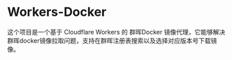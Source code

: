 # Workers-Docker
这个项目是一个基于 Cloudflare Workers 的 群晖Docker 镜像代理，它能够解决群晖docker镜像拉取问题，支持在群晖注册表搜索以及选择对应版本号下载镜像。
